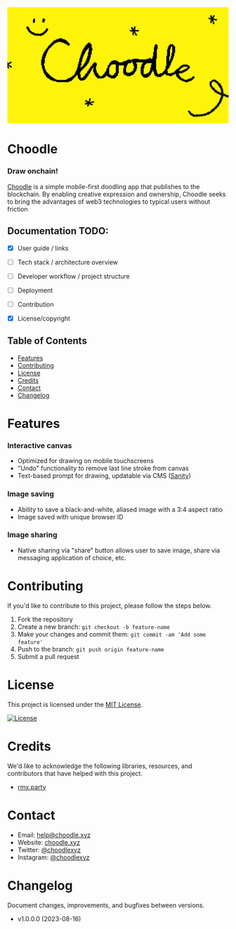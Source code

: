 <img src="/frontend/src/lib/assets/OpenGraph-Choodle-1200x630-2x.jpg" alt="Choodle" />

# Choodle 

### Draw onchain!

[Choodle](https://choodle.xyz/) is a simple mobile-first doodling app that publishes to the blockchain. By enabling creative expression and ownership, Choodle seeks to bring the advantages of web3 technologies to typical users without friction

## Documentation TODO:
- [x] User guide / links
- [ ] Tech stack / architecture overview
- [ ] Developer workflow / project structure
- [ ] Deployment
- [ ] Contribution
- [x] License/copyright


## Table of Contents

- [Features](#features)
- [Contributing](#contributing)
- [License](#license)
- [Credits](#credits)
- [Contact](#contact)
- [Changelog](#changelog)

# Features

### Interactive canvas
- Optimized for drawing on mobile touchscreens
- "Undo" functionality to remove last line stroke from canvas
- Text-based prompt for drawing, updatable via CMS ([Sanity](https://www.sanity.io/))

### Image saving
- Ability to save a black-and-white, aliased image with a 3:4 aspect ratio
- Image saved with unique browser ID

### Image sharing
- Native sharing via "share" button allows user to save image, share via messaging application of choice, etc.


# Contributing
If you'd like to contribute to this project, please follow the steps below. 

1. Fork the repository
2. Create a new branch: `git checkout -b feature-name`
3. Make your changes and commit them: `git commit -am 'Add some feature'`
4. Push to the branch: `git push origin feature-name`
5. Submit a pull request

# License
This project is licensed under the [MIT License](https://opensource.org/license/mit/).

[![License](https://img.shields.io/badge/license-MIT-blue.svg)](https://opensource.org/license/mit/)

# Credits
We'd like to acknowledge the following libraries, resources, and contributors that have helped with this project.

- [rmx.party](https://www.rmx.party/)

# Contact

- Email: help@choodle.xyz
- Website: [choodle.xyz](https://choodle.xyz/)
- Twitter: [@choodlexyz](https://twitter.com/choodlexyz)
- Instagram: [@choodlexyz](https://www.instagram.com/choodlexyz/)

# Changelog
Document changes, improvements, and bugfixes between versions. 

- v1.0.0.0 (2023-08-16)
